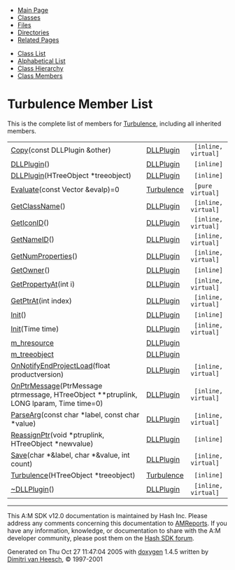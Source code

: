 <div class="tabs">

- [Main Page](index.md)
- <span id="current">[Classes](annotated.md)</span>
- [Files](files.md)
- [Directories](dirs.md)
- [Related Pages](pages.md)

</div>

<div class="tabs">

- [Class List](annotated.md)
- [Alphabetical List](classes.md)
- [Class Hierarchy](hierarchy.md)
- [Class Members](functions.md)

</div>

# Turbulence Member List

This is the complete list of members for <a href="classTurbulence.md" class="el">Turbulence</a>, including all inherited members.

|  |  |  |
|----|----|----|
| <a href="classDLLPlugin.md#15cf01877da7e4c74c262bd2f93db934" class="el">Copy</a>(const DLLPlugin &other) | <a href="classDLLPlugin.md" class="el">DLLPlugin</a> | ` [inline, virtual]` |
| <a href="classDLLPlugin.md#c4c3b643593ffd04799c247889aeeaa5" class="el">DLLPlugin</a>() | <a href="classDLLPlugin.md" class="el">DLLPlugin</a> | ` [inline]` |
| <a href="classDLLPlugin.md#f0e90a77fb25e2cad7dc99af718caa0a" class="el">DLLPlugin</a>(HTreeObject \*treeobject) | <a href="classDLLPlugin.md" class="el">DLLPlugin</a> | ` [inline]` |
| <a href="classTurbulence.md#33e0b1b8621ec874946cdb2f561832fd" class="el">Evaluate</a>(const Vector &evalp)=0 | <a href="classTurbulence.md" class="el">Turbulence</a> | ` [pure virtual]` |
| <a href="classDLLPlugin.md#faa943acf7066d63ea9ac4e11ff85d67" class="el">GetClassName</a>() | <a href="classDLLPlugin.md" class="el">DLLPlugin</a> | ` [inline, virtual]` |
| <a href="classDLLPlugin.md#6e2cb2131a42b53ee9686db143d92532" class="el">GetIconID</a>() | <a href="classDLLPlugin.md" class="el">DLLPlugin</a> | ` [inline, virtual]` |
| <a href="classDLLPlugin.md#53f5bbacfebc29c12c9900ce8ca09827" class="el">GetNameID</a>() | <a href="classDLLPlugin.md" class="el">DLLPlugin</a> | ` [inline, virtual]` |
| <a href="classDLLPlugin.md#68cef93ef1d645582bbfe362c654eedd" class="el">GetNumProperties</a>() | <a href="classDLLPlugin.md" class="el">DLLPlugin</a> | ` [inline, virtual]` |
| <a href="classDLLPlugin.md#3ba36241b4d77d9ed655a45db06da58f" class="el">GetOwner</a>() | <a href="classDLLPlugin.md" class="el">DLLPlugin</a> | ` [inline]` |
| <a href="classDLLPlugin.md#bb221cb3dea0d7da15bab04f12e0af7a" class="el">GetPropertyAt</a>(int i) | <a href="classDLLPlugin.md" class="el">DLLPlugin</a> | ` [inline, virtual]` |
| <a href="classDLLPlugin.md#0bb0af24d1de05b3362b600b7aca58a7" class="el">GetPtrAt</a>(int index) | <a href="classDLLPlugin.md" class="el">DLLPlugin</a> | ` [inline, virtual]` |
| <a href="classDLLPlugin.md#99712cfce3529b5479ca47ea92742879" class="el">Init</a>() | <a href="classDLLPlugin.md" class="el">DLLPlugin</a> | ` [inline]` |
| <a href="classDLLPlugin.md#d95600d5402a0637aac3c6741ad7c0cb" class="el">Init</a>(Time time) | <a href="classDLLPlugin.md" class="el">DLLPlugin</a> | ` [inline, virtual]` |
| <a href="classDLLPlugin.md#636e970e82fa4a8dbbf22b759c78b235" class="el">m_hresource</a> | <a href="classDLLPlugin.md" class="el">DLLPlugin</a> |  |
| <a href="classDLLPlugin.md#60eb10b42a32155c20e29b186a75fd14" class="el">m_treeobject</a> | <a href="classDLLPlugin.md" class="el">DLLPlugin</a> |  |
| <a href="classDLLPlugin.md#57d3749c1756078f9ed1b4f3942141f7" class="el">OnNotifyEndProjectLoad</a>(float productversion) | <a href="classDLLPlugin.md" class="el">DLLPlugin</a> | ` [inline, virtual]` |
| <a href="classDLLPlugin.md#a4ccb53d5129585318973cb0c14b7a4f" class="el">OnPtrMessage</a>(PtrMessage ptrmessage, HTreeObject \*\*ptruplink, LONG lparam, Time time=0) | <a href="classDLLPlugin.md" class="el">DLLPlugin</a> | ` [inline, virtual]` |
| <a href="classDLLPlugin.md#a9daf3263af811a5aef6fda8f5533075" class="el">ParseArg</a>(const char \*label, const char \*value) | <a href="classDLLPlugin.md" class="el">DLLPlugin</a> | ` [inline, virtual]` |
| <a href="classDLLPlugin.md#4b29014666e184078e964ff750bdbdb2" class="el">ReassignPtr</a>(void \*ptruplink, HTreeObject \*newvalue) | <a href="classDLLPlugin.md" class="el">DLLPlugin</a> | ` [inline]` |
| <a href="classDLLPlugin.md#1d8d03ad8d186f5d578439342a6f9b41" class="el">Save</a>(char \*&label, char \*&value, int count) | <a href="classDLLPlugin.md" class="el">DLLPlugin</a> | ` [inline, virtual]` |
| <a href="classTurbulence.md#ebdac50978660a77bd86552885a89d86" class="el">Turbulence</a>(HTreeObject \*treeobject) | <a href="classTurbulence.md" class="el">Turbulence</a> | ` [inline]` |
| <a href="classDLLPlugin.md#c5d1960463d887d6a763c22f2adbcc34" class="el">~DLLPlugin</a>() | <a href="classDLLPlugin.md" class="el">DLLPlugin</a> | ` [inline, virtual]` |

------------------------------------------------------------------------

<span class="small">This A:M SDK v12.0 documentation is maintained by Hash Inc. Please address any comments concerning this documentation to [AMReports](http://www.hash.com/reports). If you have any information, knowledge, or documentation to share with the A:M developer community, please post them on the [Hash SDK forum](http://www.hash.com/forums/index.php?showforum=11).</span>

Generated on Thu Oct 27 11:47:04 2005 with [<span class="image placeholder" original-image-src="doxygen.png" original-image-title="" height="45" width="100" align="middle" border="0">doxygen</span>](http://www.doxygen.org/index.html) 1.4.5 written by [Dimitri van Heesch](mailto:dimitri@stack.nl), © 1997-2001
